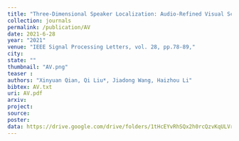 ```yaml
---
title: "Three-Dimensional Speaker Localization: Audio-Refined Visual Scaling Factor Estimation"
collection: journals
permalink: /publication/AV
date: 2021-6-28
year: "2021"
venue: "IEEE Signal Processing Letters, vol. 28, pp.78-89,"
city: 
state: ""
thumbnail: "AV.png"
teaser : 
authors: "Xinyuan Qian, Qi Liu*, Jiadong Wang, Haizhou Li"
bibtex: AV.txt
uri: AV.pdf
arxiv: 
project: 
source: 
poster: 
data: https://drive.google.com/drive/folders/1tHcEYvRhSQx2h0rcQzvKqULVrGLE21LW
---
```

